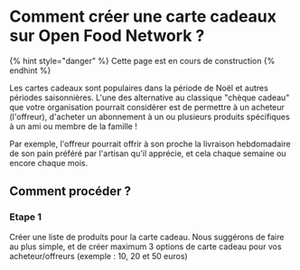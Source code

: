 # Comment créer une carte cadeaux sur Open Food Network ?

{% hint style="danger" %}
Cette page est en cours de construction 
{% endhint %}

Les cartes cadeaux sont populaires dans la période de Noël et autres périodes saisonnières. L'une des alternative au classique "chèque cadeau" que votre organisation pourrait considérer est de permettre à un acheteur \(l'offreur\), d'acheter un abonnement à un ou plusieurs produits spécifiques à un ami ou membre de la famille !

Par exemple, l'offreur pourrait offrir à son proche la livraison hebdomadaire de son pain préféré par l'artisan qu'il apprécie, et cela chaque semaine ou encore chaque mois.

## Comment procéder ? 

### Etape 1 

Créer une liste de produits pour la carte cadeau. Nous suggérons de faire au plus simple, et de créer maximum 3 options de carte cadeau pour vos acheteur/offreurs \(exemple : 10, 20 et 50 euros\)

